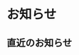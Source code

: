 # お知らせ

## 直近のお知らせ
<script setup>
const recentNews = [
  {
    date: "2025/01/25",
    title: "リットクが始動しました",
    content: "開発会社として合同会社リットクを設立いたしました",
    link: "/news/posts/start-inc"
  },
]
</script>

<template v-for="news in recentNews" :key="news.date">
  <h3>
    <a :href="news.link">{{ news.title }} ({{ news.date }})</a>
  </h3>
  <p>{{ news.content }}</p>
</template>
